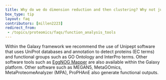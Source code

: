 ```yaml
---
title: Why do we do dimension reduction and then clustering? Why not just cluster on the actual data?
box_type: tip
layout: faq
contributors: [millen2223]
redirect_from:
 - /topics/proteomics/faqs/function_analysis_tools
---
```


Within the Galaxy framework we recommend the use of Unipept software that uses UniProt databases and annotation to detect proteins (EC terms) and functional groups such as GO Ontology and InterPro terms. Other software tools such as [EggNOG Mapper](https://journals.plos.org/plosone/article?id=10.1371/journal.pone.0241503) are also available within the Galaxy platform. Other software such as MEGAN5, MetaGOmics, MetaProteomeAnalyzer (MPA), ProPHAnE also generate functional outputs.
